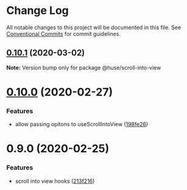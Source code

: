 # Change Log

All notable changes to this project will be documented in this file.
See [Conventional Commits](https://conventionalcommits.org) for commit guidelines.

## [0.10.1](https://github.com/ecomfe/react-hooks/compare/@huse/scroll-into-view@0.10.0...@huse/scroll-into-view@0.10.1) (2020-03-02)

**Note:** Version bump only for package @huse/scroll-into-view





# [0.10.0](https://github.com/ecomfe/react-hooks/compare/@huse/scroll-into-view@0.9.0...@huse/scroll-into-view@0.10.0) (2020-02-27)


### Features

* allow passing opitons to useScrollIntoView ([198fe26](https://github.com/ecomfe/react-hooks/commit/198fe26a0fa82f9a5e94a593d80417620b23ce28))





# 0.9.0 (2020-02-25)


### Features

* scroll into view hooks ([213f216](https://github.com/ecomfe/react-hooks/commit/213f216b943f43362f2d30f5517a9c294d94ea40))
